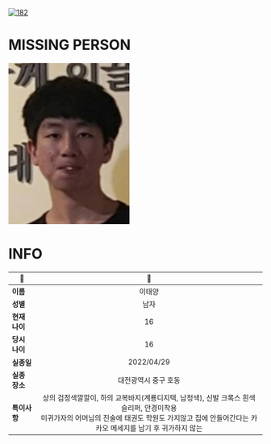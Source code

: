 [![182](https://img.shields.io/badge/%EC%8B%A4%EC%A2%85%EC%8B%A0%EA%B3%A0%EB%8A%94%20%EA%B5%AD%EB%B2%88%EC%97%86%EC%9D%B4-182-blue)](http://safe182.go.kr/index.do)

# MISSING PERSON

<img src="./missing_person.jpg">

# INFO

|🔑|💎|
|--|:--:|
|**이름**|이태양|
|**성별**|남자|
|**현재 나이**|16|
|**당시 나이**|16|
|**실종일**|2022/04/29|
|**실종 장소**|대전광역시 중구 호동 |
|**특이사항**|상의 검정색깔깔이, 하의 교복바지(계룡디지텍, 남청색), 신발 크록스 흰색 슬리퍼, 안경미착용</br>미귀가자의 어머님의 진술에 태권도 학원도 가지않고 집에 안들어간다는 카카오 메세지를 남기 후 귀가하지 않는|
